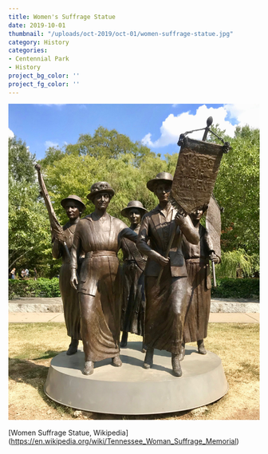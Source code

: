 ```yaml
---
title: Women's Suffrage Statue
date: 2019-10-01
thumbnail: "/uploads/oct-2019/oct-01/women-suffrage-statue.jpg"
category: History
categories:
- Centennial Park
- History
project_bg_color: ''
project_fg_color: ''
---
```


![Women Suffrage Statue](/uploads/oct-2019/oct-01/women-suffrage-statue.jpg)

[Women Suffrage Statue, Wikipedia] (https://en.wikipedia.org/wiki/Tennessee_Woman_Suffrage_Memorial)